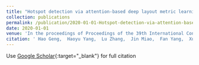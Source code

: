 ```yaml
---
title: "Hotspot detection via attention-based deep layout metric learning"
collection: publications
permalink: /publication/2020-01-01-Hotspot-detection-via-attention-based-deep-layout-metric-learning
date: 2020-01-01
venue: 'In the proceedings of Proceedings of the 39th International Conference on Computer-Aided Design'
citation: ' Hao Geng,  Haoyu Yang,  Lu Zhang,  Jin Miao,  Fan Yang,  Xuan Zeng,  Bei Yu, &quot;Hotspot detection via attention-based deep layout metric learning.&quot; In the proceedings of Proceedings of the 39th International Conference on Computer-Aided Design, 2020.'
---
```

Use [Google Scholar](https://scholar.google.com/scholar?q=Hotspot+detection+via+attention+based+deep+layout+metric+learning){:target="_blank"} for full citation